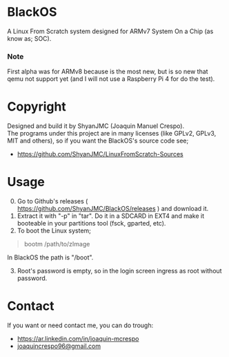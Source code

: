 # BlackOS
A Linux From Scratch system designed for ARMv7 System On a Chip (as know as; SOC).

### Note
First alpha was for ARMv8 because is the most new, but is so new that qemu not support yet (and I will not use a Raspberry Pi 4 for do the test).

# Copyright
Designed and build it by ShyanJMC (Joaquin Manuel Crespo). <br>
The programs under this project are in many licenses (like GPLv2, GPLv3, MIT and others), so if you want the BlackOS's source code see;
* https://github.com/ShyanJMC/LinuxFromScratch-Sources 

# Usage
0. Go to Github's releases ( https://github.com/ShyanJMC/BlackOS/releases ) and download it.
1. Extract it with "-p" in "tar". Do it in a SDCARD in EXT4 and make it booteable in your partitions tool (fsck, gparted, etc).
2. To boot the Linux system;
> bootm /path/to/zImage

In BlackOS the path is "/boot". 

3. Root's password is empty, so in the login screen ingress as root without password.

# Contact
If you want or need contact me, you can do trough:
* https://ar.linkedin.com/in/joaquin-mcrespo
* joaquincrespo96@gmail.com
